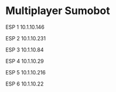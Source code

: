 # Multiplayer Sumobot
ESP 1      10.1.10.146

ESP 2      10.1.10.231

ESP 3      10.1.10.84

ESP 4      10.1.10.29
 
ESP 5      10.1.10.216

ESP 6      10.1.10.22

